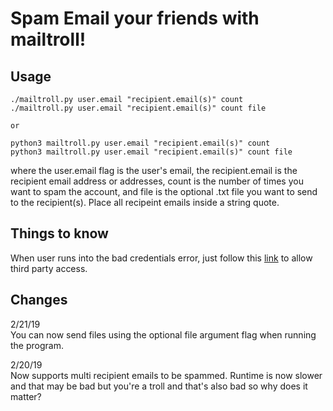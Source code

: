 # Spam Email your friends with mailtroll!  

## Usage  

```
./mailtroll.py user.email "recipient.email(s)" count 
./mailtroll.py user.email "recipient.email(s)" count file

or

python3 mailtroll.py user.email "recipient.email(s)" count
python3 mailtroll.py user.email "recipient.email(s)" count file
```
where the user.email flag is the user's email, the
recipient.email is the recipient email address or addresses,
count is the number of times you want to spam the account, and file 
is the optional .txt file you want to send to the recipient(s). 
Place all recipeint emails inside a string quote. 

## Things to know  
When user runs into the bad credentials error, just 
follow this [link](https://support.google.com/accounts/answer/6010255)
to allow third party access.

## Changes  
2/21/19  
You can now send files using the optional file argument flag when running the program.

2/20/19  
Now supports multi recipient emails to be spammed. Runtime is now slower
and that may be bad but you're a troll and that's also bad so why does it matter?
